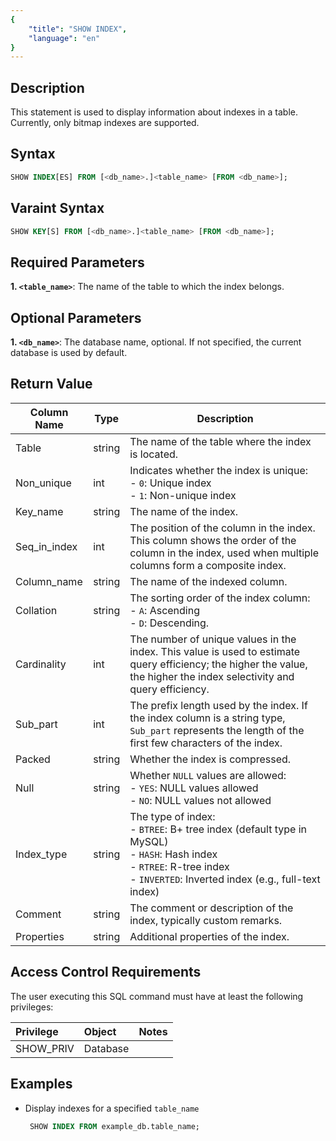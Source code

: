 ```yaml
---
{
    "title": "SHOW INDEX",
    "language": "en"
}
---
```


<!--
Licensed to the Apache Software Foundation (ASF) under one
or more contributor license agreements.  See the NOTICE file
distributed with this work for additional information
regarding copyright ownership.  The ASF licenses this file
to you under the Apache License, Version 2.0 (the
"License"); you may not use this file except in compliance
with the License.  You may obtain a copy of the License at

  http://www.apache.org/licenses/LICENSE-2.0

Unless required by applicable law or agreed to in writing,
software distributed under the License is distributed on an
"AS IS" BASIS, WITHOUT WARRANTIES OR CONDITIONS OF ANY
KIND, either express or implied.  See the License for the
specific language governing permissions and limitations
under the License.
-->

## Description

This statement is used to display information about indexes in a table. Currently, only bitmap indexes are supported.

## Syntax

```SQL
SHOW INDEX[ES] FROM [<db_name>.]<table_name> [FROM <db_name>];
```

## Varaint Syntax

```SQL
SHOW KEY[S] FROM [<db_name>.]<table_name> [FROM <db_name>];
```
## Required Parameters

**1. `<table_name>`**: The name of the table to which the index belongs.

## Optional Parameters

**1. `<db_name>`**: The database name, optional. If not specified, the current database is used by default.

## Return Value

| Column Name    | Type   | Description                                                                                                    |
|----------------|--------|----------------------------------------------------------------------------------------------------------------|
| Table          | string | The name of the table where the index is located.                                                              |
| Non_unique     | int    | Indicates whether the index is unique: <br> - `0`: Unique index <br> - `1`: Non-unique index                   |
| Key_name       | string | The name of the index.                                                                                          |
| Seq_in_index   | int    | The position of the column in the index. This column shows the order of the column in the index, used when multiple columns form a composite index. |
| Column_name    | string | The name of the indexed column.                                                                                 |
| Collation      | string | The sorting order of the index column: <br> - `A`: Ascending <br> - `D`: Descending.                          |
| Cardinality    | int    | The number of unique values in the index. This value is used to estimate query efficiency; the higher the value, the higher the index selectivity and query efficiency. |
| Sub_part       | int    | The prefix length used by the index. If the index column is a string type, `Sub_part` represents the length of the first few characters of the index. |
| Packed         | string | Whether the index is compressed.                                                                                 |
| Null           | string | Whether `NULL` values are allowed: <br> - `YES`: NULL values allowed <br> - `NO`: NULL values not allowed       |
| Index_type     | string | The type of index: <br> - `BTREE`: B+ tree index (default type in MySQL) <br> - `HASH`: Hash index <br> - `RTREE`: R-tree index <br> - `INVERTED`: Inverted index (e.g., full-text index) |
| Comment        | string | The comment or description of the index, typically custom remarks.                                               |
| Properties     | string | Additional properties of the index.                                                                             |


## Access Control Requirements

The user executing this SQL command must have at least the following privileges:

| Privilege  | Object    | Notes |
|:-----------|:----------|:------|
| SHOW_PRIV  | Database  |       |

## Examples

- Display indexes for a specified `table_name`

     ```SQL
      SHOW INDEX FROM example_db.table_name;
     ```

